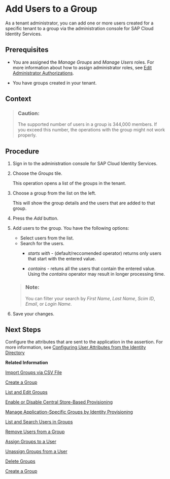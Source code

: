 <!-- loiod2e1a016846747c7ad0fcd23e2174989 -->

# Add Users to a Group

As a tenant administrator, you can add one or more users created for a specific tenant to a group via the administration console for SAP Cloud Identity Services.



## Prerequisites

-   You are assigned the *Manage Groups* and *Manage Users* roles. For more information about how to assign administrator roles, see [Edit Administrator Authorizations](edit-administrator-authorizations-86ee374.md).

-   You have groups created in your tenant.




<a name="loiod2e1a016846747c7ad0fcd23e2174989__context_jtr_1vj_d2c"/>

## Context

> ### Caution:  
> The supported number of users in a group is 344,000 members. If you exceed this number, the operations with the group might not work properly.



## Procedure

1.  Sign in to the administration console for SAP Cloud Identity Services.

2.  Choose the *Groups* tile.

    This operation opens a list of the groups in the tenant.

3.  Choose a group from the list on the left.

    This will show the group details and the users that are added to that group.

4.  Press the *Add* button.

5.  Add users to the group. You have the following options:

    -   Select users from the list.
    -   Search for the users.
        -   *starts with* - \(default/reccomended operator\) returns only users that start with the entered value.

        -   *contains* - retuns all the users that contain the entered value. Using the *contains* operator may result in longer processing time.


    > ### Note:  
    > You can filter your search by *First Name*, *Last Name*, *Scim ID*, *Email*, or *Login Name*.

6.  Save your changes.




## Next Steps

Configure the attributes that are sent to the application in the assertion. For more information, see [Configuring User Attributes from the Identity Directory](configuring-user-attributes-from-the-identity-directory-d361407.md)

**Related Information**  


[Import Groups via CSV File](import-groups-via-csv-file-daf96bd.md "As a tenant administrator, you can create new groups or update existing ones with the assigned users, via a CSV file upload.")

[Create a Group](create-a-group-b1b638d.md "As a tenant administrator you can create groups in the tenant to organize users based on common characteristics, authorization, or application via the administration console for SAP Cloud Identity Services.")

[List and Edit Groups](list-and-edit-groups-5e8a55c.md "As a tenant administrator, you can list and edit information about the groups in a tenant in the administration console for SAP Cloud Identity Services.")

[Enable or Disable Central Store-Based Provisioning](enable-or-disable-central-store-based-provisioning-657bbaa.md "You can enable or disable the Central Store-Based Provisioning option in the administration console for SAP Cloud Identity Services.")

[Manage Application-Specific Groups by Identity Provisioning](manage-application-specific-groups-by-identity-provisioning-a9ff3e3.md "By running provisioning jobs, you can create application-specific groups in the Identity Directory of your SAP Cloud Identity Services tenant or Identity Authentication (SCIM API version 2) target system and provision them afterward to target systems of your choice.")

[List and Search Users in Groups](list-and-search-users-in-groups-4ac340a.md "As a tenant administrator, you can list and view information about the users in a group in a tenant in the administration console for SAP Cloud Identity Services.")

[Remove Users from a Group](remove-users-from-a-group-301fdb7.md "As a tenant administrator, you can remove one, more than one, or all users added to a group via the administration console for SAP Cloud Identity Services.")

[Assign Groups to a User](assign-groups-to-a-user-bfdeb9c.md "As a tenant administrator, you can assign one or more groups created for a specific tenant to a user via the administration console for SAP Cloud Identity Services.")

[Unassign Groups from a User](unassign-groups-from-a-user-4353735.md "As a tenant administrator, you can unassign one or more groups that are assigned to a user via the administration console for SAP Cloud Identity Services.")

[Delete Groups](delete-groups-9853912.md "As a tenant administrator, you can delete one or more groups in administration console for SAP Cloud Identity Services.")

[Create a Group](create-a-group-b1b638d.md "As a tenant administrator you can create groups in the tenant to organize users based on common characteristics, authorization, or application via the administration console for SAP Cloud Identity Services.")

